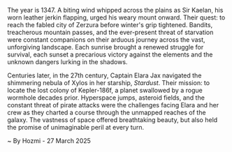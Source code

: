 
The year is 1347.  A biting wind whipped across the plains as Sir Kaelan, his worn leather jerkin flapping, urged his weary mount onward.  Their quest: to reach the fabled city of Zerzura before winter's grip tightened.  Bandits, treacherous mountain passes, and the ever-present threat of starvation were constant companions on their arduous journey across the vast, unforgiving landscape.  Each sunrise brought a renewed struggle for survival, each sunset a precarious victory against the elements and the unknown dangers lurking in the shadows.

Centuries later, in the 27th century, Captain Elara Jax navigated the shimmering nebula of Xylos in her starship, *Stardust*.  Their mission: to locate the lost colony of Kepler-186f, a planet swallowed by a rogue wormhole decades prior.  Hyperspace jumps, asteroid fields, and the constant threat of pirate attacks were the challenges facing Elara and her crew as they charted a course through the unmapped reaches of the galaxy.  The vastness of space offered breathtaking beauty, but also held the promise of unimaginable peril at every turn.

~ By Hozmi - 27 March 2025
